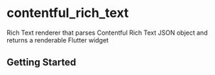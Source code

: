 # contentful_rich_text

Rich Text renderer that parses Contentful Rich Text JSON object 
and returns a renderable Flutter widget 

## Getting Started

